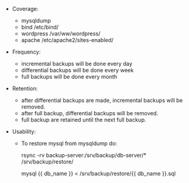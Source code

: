 - Coverage:
  + mysqldump
  + bind /etc/bind/
  + wordpress /var/ww/wordpress/
  + apache /etc/apache2/sites-enabled/

- Frequency:
  + incremental backups will be done every day
  + differential backups will be done every week
  + full backups will be done every month

- Retention:
  + after differential backups are made, incremental backups will be removed.
  + after full backup, differential backups will be removed.
  + full backup are retained until the next full backup.

- Usability:
  + To restore mysql from mysqldump do:

    rsync -rv backup-server:/srv/backup/db-server/* /srv/backup/restore/

    mysql {{ db_name }} < /srv/backup/restore/{{ db_name }}.sql

